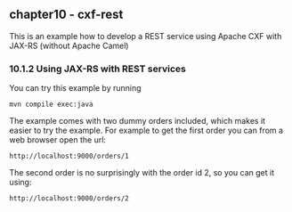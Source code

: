 chapter10 - cxf-rest
--------------------

This is an example how to develop a REST service using Apache CXF with JAX-RS (without Apache Camel)

### 10.1.2 Using JAX-RS with REST services

You can try this example by running

    mvn compile exec:java

The example comes with two dummy orders included, which makes it easier to try the example.
For example to get the first order you can from a web browser open the url:

    http://localhost:9000/orders/1

The second order is no surprisingly with the order id 2, so you can get it using:

    http://localhost:9000/orders/2
